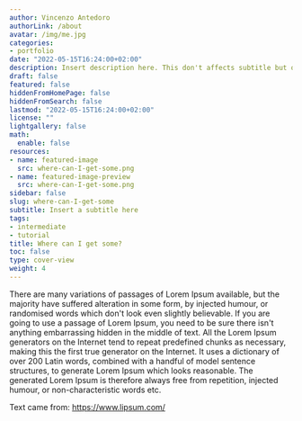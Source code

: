 ```yaml
---
author: Vincenzo Antedoro
authorLink: /about
avatar: /img/me.jpg
categories:
- portfolio
date: "2022-05-15T16:24:00+02:00"
description: Insert description here. This don't affects subtitle but only html internals
draft: false
featured: false
hiddenFromHomePage: false
hiddenFromSearch: false
lastmod: "2022-05-15T16:24:00+02:00"
license: ""
lightgallery: false
math:
  enable: false
resources:
- name: featured-image
  src: where-can-I-get-some.png
- name: featured-image-preview
  src: where-can-I-get-some.png
sidebar: false
slug: where-can-I-get-some
subtitle: Insert a subtitle here
tags:
- intermediate
- tutorial
title: Where can I get some?
toc: false
type: cover-view
weight: 4
---
```


There are many variations of passages of Lorem Ipsum available, but the majority have suffered alteration in some form, by injected humour, or randomised words which don't look even slightly believable. If you are going to use a passage of Lorem Ipsum, you need to be sure there isn't anything embarrassing hidden in the middle of text. All the Lorem Ipsum generators on the Internet tend to repeat predefined chunks as necessary, making this the first true generator on the Internet. It uses a dictionary of over 200 Latin words, combined with a handful of model sentence structures, to generate Lorem Ipsum which looks reasonable. The generated Lorem Ipsum is therefore always free from repetition, injected humour, or non-characteristic words etc.

Text came from: https://www.lipsum.com/